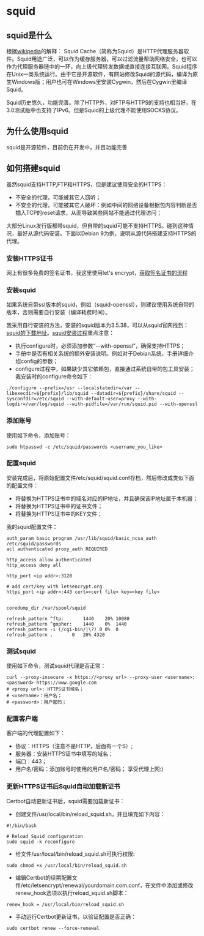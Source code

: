 # squid

## squid是什么
根据[wikipedia](https://zh.wikipedia.org/wiki/Squid_(%E8%BD%AF%E4%BB%B6))的解释：
Squid Cache（简称为Squid）是HTTP代理服务器软件。Squid用途广泛，可以作为缓存服务器，可以过滤流量帮助网络安全，也可以作为代理服务器链中的一环，向上级代理转发数据或直接连接互联网。Squid程序在Unix一类系统运行。由于它是开源软件，有网站修改Squid的源代码，编译为原生Windows版；用户也可在Windows里安装Cygwin，然后在Cygwin里编译Squid。

Squid历史悠久，功能完善。除了HTTP外，对FTP与HTTPS的支持也相当好，在3.0测试版中也支持了IPv6。但是Squid的上级代理不能使用SOCKS协议。

## 为什么使用squid
squid是开源软件，目前仍在开发中，并且功能完善

## 如何搭建squid
虽然squid支持HTTP,FTP和HTTPS，但是建议使用安全的HTTPS：
* 不安全的代理，可能被其它人窃听；
* 不安全的代理，可能被其它人破坏：例如中间的网络设备根据包内容判断是否插入TCP的reset请求，从而导致某些网站不能通过代理访问；

大部分Linux发行版都带squid，但自带的squid可能不支持HTTPS。碰到这种情况，最好从源代码安装。下面以Debian 9为例，说明从源代码搭建支持HTTPS的代理。

### 安装HTTPS证书
网上有很多免费的签名证书，我这里使用let's encrypt，[获取签名证书的流程](https://certbot.eff.org/instructions?ws=other&os=debianstretch)

### 安装squid
如果系统自带ssl版本的squid，例如（squid-openssl），则建议使用系统自带的版本，否则需要自行安装（编译耗费时间）。

我采用自行安装的方法，安装的squid版本为3.5.38，可以从squid官网找到：[squid的下载地址](http://www.squid-cache.org/Versions/)。[squid安装过程](https://wiki.squid-cache.org/SquidFaq/CompilingSquid)重点注意：
* 执行configure时，必须添加参数“--with-openssl”，确保支持HTTPS；
* 手册中是否有相关系统的额外安装说明。例如对于Debian系统，手册详细介绍config的参数；
* configure过程中，如果缺少其它依赖包，直接通过系统自带的包工具安装；
我安装时的configure命令如下：
```
./configure --prefix=/usr --localstatedir=/var --libexecdir=${prefix}/lib/squid --datadir=${prefix}/share/squid --sysconfdir=/etc/squid --with-default-user=proxy --with-logdir=/var/log/squid --with-pidfile=/var/run/squid.pid --with-openssl
```

### 添加账号
使用如下命令，添加账号：
```
sudo htpasswd -c /etc/squid/passwords <username_you_like>
```

### 配置squid
安装完成后，将原始配置文件/etc/squid/squid.conf存档，然后修改成类似下面的配置文件：
* 将<ip addr>替换为HTTPS证书中的域名对应的IP地址，并且确保该IP地址属于本机器；
* 将<cert file>替换为HTTPS证书中的证书文件；
* 将<key file>替换为HTTPS证书中的KEY文件；

我的squid配置文件：
```
auth_param basic program /usr/lib/squid/basic_ncsa_auth /etc/squid/passwords
acl authenticated proxy_auth REQUIRED

http_access allow authenticated
http_access deny all

http_port <ip addr>:3128

# add cert/key with letsencrypt.org
https_port <ip addr>:443 cert=<cert file> key=<key file>


coredump_dir /var/spool/squid

refresh_pattern ^ftp:		1440	20%	10080
refresh_pattern ^gopher:	1440	0%	1440
refresh_pattern -i (/cgi-bin/|\?) 0	0%	0
refresh_pattern .		0	20%	4320
```

### 测试squid
使用如下命令，测试squid代理是否正常：
```
curl --proxy-insecure -x https://<proxy url> --proxy-user <username>:<password> https://www.google.com
# <proxy url>: HTTPS证书域名；
# <username>：用户名；
# <password>：用户密码；
```
  
### 配置客户端
客户端的代理配置如下：
* 协议：HTTPS（注意不是HTTP，后面有一个S）;
* 服务器：安装HTTPS证书中填写的域名；
* 端口：443；
* 用户名/密码：添加账号时使用的用户名/密码；
享受代理上网:)

### 更新HTTPS证书后Squid自动加载新证书
Certbot自动更新证书后，squid需要加载新证书：
* 创建文件/usr/local/bin/reload_squid.sh，并且填充如下内容：
```
#!/bin/bash

# Reload Squid configuration
sudo squid -k reconfigure
```
* 给文件/usr/local/bin/reload_squid.sh可执行权限:
```
sudo chmod +x /usr/local/bin/reload_squid.sh
```
* 编辑Certbot的续期配置文件/etc/letsencrypt/renewal/yourdomain.com.conf，在文件中添加或修改renew_hook选项以执行reload_squid.sh脚本：
```
renew_hook = /usr/local/bin/reload_squid.sh
```
* 手动运行Certbot更新证书，以验证配置是否正确：
```
sudo certbot renew --force-renewal
```
